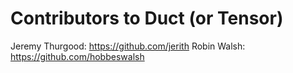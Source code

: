 Contributors to Duct (or Tensor)
================================

Jeremy Thurgood: https://github.com/jerith
Robin Walsh: https://github.com/hobbeswalsh
